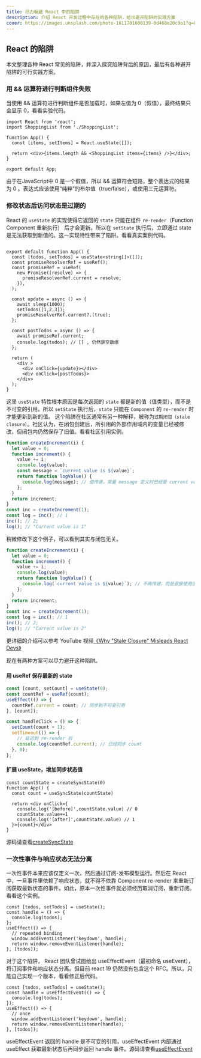 ```yaml
---
title: 尽力躲避 React 中的陷阱
description: 介绍 React 开发过程中存在的各种陷阱，给出避开陷阱的实践方案
cover: https://images.unsplash.com/photo-1611701600139-0d468e20c9a1?q=80&w=2071&auto=format&fit=crop&ixlib=rb-4.1.0&ixid=M3wxMjA3fDB8MHxwaG90by1wYWdlfHx8fGVufDB8fHx8fA%3D%3D
---
```


## React 的陷阱

本文整理各种 React 常见的陷阱，并深入探究陷阱背后的原因，最后有各种避开陷阱的可行实践方案。

### 用 && 运算符进行判断组件失败

当使用 && 运算符进行判断组件是否加载时，如果左值为 0（假值），最终结果只会显示 0，看看实验代码。

```tsx
import React from 'react';
import ShoppingList from './ShoppingList';

function App() {
  const [items, setItems] = React.useState([]);

  return <div>{items.length && <ShoppingList items={items} />}</div>;
}

export default App;
```

由于在JavaScript中 0 是一个假值，所以 && 运算符会短路，整个表达式的结果为 0 。表达式应该使用“纯粹”的布尔值（true/false），或使用三元运算符。

### 修改状态后访问状态是过期的

React 的 `useState` 的实现使得它返回的 `state` 只能在组件 `re-render`（Function Component 重新执行） 后才会更新。所以在 `setState` 执行后，立即通过 state 是无法获取到新值的。这一实现特性带来了陷阱。看看真实案例代码。

```tsx

export default function App() {
  const [todos, setTodos] = useState<string[]>([]);
  const promiseResolverRef = useRef();
  const promiseRef = useRef(
    new Promise((resolve) => {
      promiseResolverRef.current = resolve;
    }),
  );

  const update = async () => {
    await sleep(1000);
    setTodos([1,2,3]);
    promiseResolverRef.current?.(true);
  };

  const postTodos = async () => {
    await promiseRef.current;
    console.log(todos); // [] , 仍然是空数组
  };

  return (
    <div >
      <div onClick={update}></div>
      <div onClick={postTodos}>
    </div>
  );
}

```

这里 `useState` 特性根本原因是每次返回的 `state` 都是新的值（值类型），而不是不可变的引用。所以 `setState` 执行后，`state` 只能在 `Component` 的 `re-render` 时才能更新到新的值。
这个陷阱在社区通常有另一种解释，被称为`过期闭包（stale closure）`。社区认为，在闭包创建后，所引用的外部作用域内的变量已经被修改，但闭包内仍然保存了旧值。看看社区引用实例。

```ts
function createIncrement(i) {
  let value = 0;
  function increment() {
    value += i;
    console.log(value);
    const message = `current value is ${value}`;
    return function logValue() {
      console.log(message); // 值传递，常量 message 定义时已经是 current value is 1
    };
  }
  return increment;
}
const inc = createIncrement(1);
const log = inc(); // 1
inc(); // 2;
log(); // "Current value is 1"
```

稍微修改下这个例子，可以看到其实与闭包无关。

```ts
function createIncrement(i) {
  let value = 0;
  function increment() {
    value += i;
    console.log(value);
    return function logValue() {
      console.log(`current value is ${value}`); // 不再传递，而是直接使用值
    };
  }
  return increment;
}
const inc = createIncrement(1);
const log = inc(); // 1
inc(); // 2;
log(); // "Current value is 2"
```

更详细的介绍可以参考 YouTube 视频[《Why "Stale Closure" Misleads React Devs》](https://www.youtube.com/watch?v=7yw_D3h4xSo)

现在有两种方案可以尽力避开这种陷阱。

#### 用 useRef 保存最新的 state

```ts
const [count, setCount] = useState(0);
const countRef = useRef(count);
useEffect(() => {
  countRef.current = count; // 同步到不可变引用
}, [count]);

const handleClick = () => {
  setCount(count + 1);
  setTimeout(() => {
    // 延迟到 re-render 后
    console.log(countRef.current); // 已经同步 count
  }, 0);
};
```

#### 扩展 useState，增加同步状态值

```tsx
const countState = createSyncState(0)
function App() {
  const count = useSyncState(countState)

  return <div onClick={
    console.log('[before]',countState.value) // 0
    countState.value+=1
    console.log('[after]',countState.value) // 1
  }>{count}</div>
}
```

源码请查看[createSyncState](/post/Ymd7vD)

### 一次性事件与响应状态无法分离

一次性事件本来应该仅定义一次，然后通过订阅-发布模型运行。然后在 React 中，一旦事件里依赖了响应状态，就不得不依靠 Component re-render 来重新订阅获取最新状态的事件。如此，原本一次性事件就必须经历取消订阅，重新订阅。看看这个实例。

```tsx
const [todos, setTodos] = useState();
const handle = () => {
  console.log(todos);
};
useEffect(() => {
  // repeated binding
  window.addEventListener('keydown', handle);
  return window.removeEventListener(handle);
}, [todos]);
```

对于这个陷阱， React 团队曾试图给出 useEffectEvent（最初命名 useEvent），将订阅事件和响应状态分离。但目前 react 19 仍然没有包含这个 RFC。所以，只能自己实现一个版本，看看修正后代码。

```tsx
const [todos, setTodos] = useState();
const handle = useEffectEvent(() => {
  console.log(todos);
});
useEffect(() => {
  // once
  window.addEventListener('keydown', handle);
  return window.removeEventListener(handle);
}, [todos]);
```

useEffectEvent 返回的 handle 是不可变的引用，useEffectEvent 内部通过 useEffect 获取最新状态后再同步返回 handle 事件。源码请查看[useEffectEvent](/post/NfKK4r)
